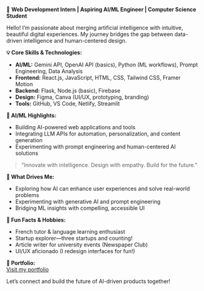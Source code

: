 💼 **Web Development Intern | Aspiring AI/ML Engineer | Computer Science Student**

Hello! I’m passionate about merging artificial intelligence with intuitive, beautiful digital experiences. My journey bridges the gap between data-driven intelligence and human-centered design.

**💡 Core Skills & Technologies:**

- **AI/ML:** Gemini API, OpenAI API (basics), Python (ML workflows), Prompt Engineering, Data Analysis  
- **Frontend:** React.js, JavaScript, HTML, CSS, Tailwind CSS, Framer Motion  
- **Backend:** Flask, Node.js (basic), Firebase  
- **Design:** Figma, Canva (UI/UX, prototyping, branding)  
- **Tools:** GitHub, VS Code, Netlify, Streamlit

**🤖 AI/ML Highlights:**

- Building AI-powered web applications and tools
- Integrating LLM APIs for automation, personalization, and content generation
- Experimenting with prompt engineering and human-centered AI solutions

> "Innovate with intelligence. Design with empathy. Build for the future."

**🌟 What Drives Me:**

- Exploring how AI can enhance user experiences and solve real-world problems
- Experimenting with generative AI and prompt engineering
- Bridging ML insights with compelling, accessible UI

**🎲 Fun Facts & Hobbies:**

- French tutor & language learning enthusiast
- Startup explorer—three startups and counting!
- Article writer for university events (Newspaper Club)
- UI/UX aficionado (I redesign interfaces for fun!)

**🔗 Portfolio:**  
[Visit my portfolio](https://github.com/Sunayana225/sunayana-portfolio)

Let’s connect and build the future of AI-driven products together!
